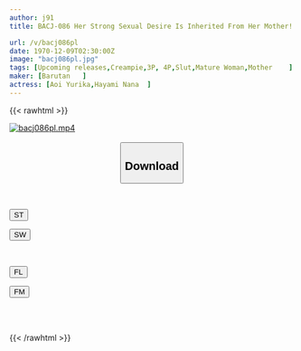```yaml
---
author: j91
title: BACJ-086 Her Strong Sexual Desire Is Inherited From Her Mother! ? When I Went To My Girlfriend's House For The First Time, I Was Made A Slut By A Mother And Daughter And Made To Have An Endless Erection.

url: /v/bacj086pl
date: 1970-12-09T02:30:00Z
image: "bacj086pl.jpg"
tags: [Upcoming releases,Creampie,3P, 4P,Slut,Mature Woman,Mother	 ]
maker: [Barutan   ]
actress: [Aoi Yurika,Hayami Nana  ]
---
```



{{< rawhtml >}}

<div class="video" data-videoid="pending_link_2.html">
    <a href="javascript:;">
        <img src="/v/bacj086pl/bacj086pl.jpg" width="WIDTH" height="HEIGHT" alt="bacj086pl.mp4" loading="lazy">
    </a>
</div>

<script type="text/javascript" src="https://j91.asia/asset/on-demand-pend.js"></script>

<br>
  <link rel="stylesheet" href="https://j91.asia/asset/bs5.css">
  
  <center>
  <button class="btn btn-primary" type="button" data-bs-toggle="collapse" data-bs-target=".multi-collapse" aria-expanded="false" aria-controls="multiCollapseExample1 multiCollapseExample2"><h2>Download</h2></button></center>
</p>
<div class="row">
  <div class="col">
    <div class="collapse multi-collapse" id="multiCollapseExample1">
      <div class="card card-body">
	      	      <br>
<div class="buttons">  
<p><a href="https://j91.asia/pending_link_2.html" target="_blank"><button class="btn-hover color-3"><i class="fa fa-download"></i> ST</button></a></p>
<p><a href="https://j91.asia/pending_link_2.html" target="_blank"><button class="btn-hover color-2"><i class="fa fa-download"></i> SW</button></a></p></div>
    </div>
  </div>
</div>
  <div class="col">
    <div class="collapse multi-collapse" id="multiCollapseExample2">
      <div class="card card-body">
	      <br>
<div class="buttons">
<p><a href="https://j91.asia/pending_link_2.html" target="_blank"><button class="btn-hover color-9"><i class="fa fa-download"></i> FL</button></a></p>
<p><a href="https://j91.asia/pending_link_2.html" target="_blank"><button class="btn-hover color-8"><i class="fa fa-download"></i> FM</button></a></p></div>
<br><br>
      </div>
    </div>
  </div>
</div>

{{< /rawhtml >}}